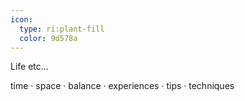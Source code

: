 ```yaml
---
icon: 
  type: ri:plant-fill
  color: 9d578a
---
```

Life etc...

time · space · balance  · experiences  · tips · techniques
